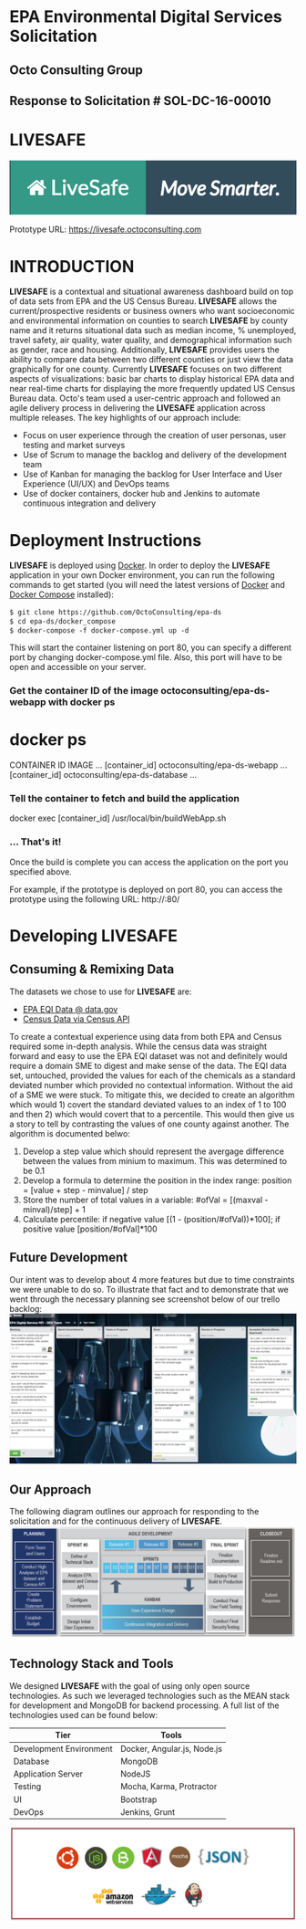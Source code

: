 # EPA Environmental Digital Services Solicitation #
## Octo Consulting Group ##
## Response to Solicitation # SOL-DC-16-00010 ##

# LIVESAFE #
<p align="center">
  <img src="https://github.com/OctoConsulting/epa-ds/blob/master/Docs/livesafe-logo-tagline.jpg">
</p>

Prototype URL:
<https://livesafe.octoconsulting.com>

# INTRODUCTION #
**LIVESAFE** is a contextual and  situational awareness dashboard build on top of data sets from EPA and the US Census Bureau.  **LIVESAFE** allows the current/prospective residents or business owners who want socioeconomic and environmental information on counties to search **LIVESAFE** by county name and it returns situational data such as median income, % unemployed, travel safety, air quality, water quality, and demographical information such as gender, race and housing.  Additionally, **LIVESAFE** provides users the ability to compare data between two different counties or just view the data graphically for one county. Currently **LIVESAFE** focuses on two different aspects of visualizations: basic bar charts to display historical EPA data and near real-time charts for displaying the more frequently updated US Census Bureau data.  Octo's team used a user-centric approach and followed an agile delivery process in delivering the **LIVESAFE** application across multiple releases. The key highlights of our approach include:
*	Focus on user experience through the creation of user personas, user testing and market surveys
*	Use of Scrum to manage the backlog and delivery of the development team
*	Use of Kanban for managing the backlog for User Interface and User Experience (UI/UX) and DevOps teams
*	Use of docker containers, docker hub and Jenkins to automate continuous integration and delivery

# Deployment Instructions #
**LIVESAFE** is deployed using [Docker](http://docker.com). In order to deploy the **LIVESAFE** application in your own Docker environment, you can run the following commands to get started (you will need the latest versions of [Docker](https://docs.docker.com/engine/installation/) and [Docker Compose](https://docs.docker.com/compose/) installed):

	$ git clone https://github.com/OctoConsulting/epa-ds
	$ cd epa-ds/docker_compose
	$ docker-compose -f docker-compose.yml up -d
	
This will start the container listening on port 80, you can specify a different port by changing docker-compose.yml file. Also, this port will have to be open and accessible on your server.

### Get the container ID of the image octoconsulting/epa-ds-webapp with docker ps ###
# docker ps
CONTAINER ID          IMAGE                      	   ...
[container_id]        octoconsulting/epa-ds-webapp     ...
[container_id]        octoconsulting/epa-ds-database   ...

### Tell the container to fetch and build the application ###
docker exec [container_id] /usr/local/bin/buildWebApp.sh

### ... That's it! ###
Once the build is complete you can access the application on the port you specified above.

For example, if the prototype is deployed on port 80, you can access the prototype using the following URL:
http://<IP address of the VM>:80/

# Developing LIVESAFE #

## Consuming & Remixing Data ##
The datasets we chose to use for **LIVESAFE** are:
*	[EPA EQI Data @ data.gov](http://catalog.data.gov/dataset/usepa-environmental-quality-index-eqi-air-water-land-built-and-sociodemographic-domains-transf)
*	[Census Data via Census API](http://api.census.gov/data/2010/)

To create a contextual experience using data from both EPA and Census required some in-depth analysis.  While the census data was straight forward and easy to use the EPA EQI dataset was not and definitely would require a domain SME to digest and make sense of the data.  The EQI data set, untouched, provided the values for each of the chemicals as a standard deviated number which provided no contextual information.  Without the aid of a SME we were stuck.  To mitigate this, we decided to create an algorithm which would 1) covert the standard deviated values to an index of 1 to 100 and then 2) which would covert that to a percentile.  This would then give us a story to tell by contrasting the values of one county against another.  The algorithm is documented belwo:
1.	Develop a step value which should represent the avergage difference between the values from minium to maximum.  This was determined to be 0.1
2.	Develop a formula to determine the position in the index range: position = [value + step - minvalue] / step
3.  Store the number of total values in a variable: #ofVal = [(maxval - minval)/step] + 1
4.	Calculate percentile: if negative value [(1 - (position/#ofVal))*100]; if positive value [position/#ofVal]*100

## Future Development ##
Our intent was to develop about 4 more features but due to time constraints we were unable to do so.  To illustrate that fact and to demonstrate that we went through the necessary planning see screenshot below of our trello backlog:
![Image of TRELLO](https://github.com/OctoConsulting/epa-ds/blob/master/Docs/UI/Graphic%20Resources/future%20features.png?raw=true)

## Our Approach ##
The following diagram outlines our approach for responding to the solicitation and for the continuous delivery of **LIVESAFE**.
![Image of LIVESAFE](https://github.com/OctoConsulting/epa-ds/blob/master/Docs/UI/Graphic%20Resources/agile%20development.jpeg?raw=true)

## Technology Stack and Tools ##
We designed **LIVESAFE** with the goal of using only open source technologies.  As such we leveraged technologies such as the MEAN stack for development and MongoDB for backend processing.  A full list of the technologies used can be found below:

Tier | Tools |
--- | --- |
Development Environment | Docker, Angular.js, Node.js |
Database | MongoDB |
Application Server | NodeJS |
Testing | Mocha, Karma, Protractor |
UI | Bootstrap |
DevOps | Jenkins, Grunt |

![Image of Technologies](https://github.com/OctoConsulting/epa-ds/blob/master/Docs/UI/Graphic%20Resources/techstack.png?raw=true)